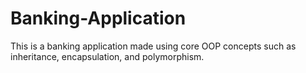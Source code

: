 # Banking-Application
This is a banking application made using core OOP concepts such as inheritance, encapsulation, and polymorphism.
